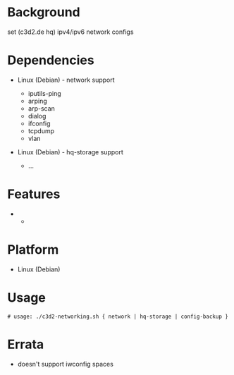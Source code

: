 
Background
==========
set (c3d2.de hq) ipv4/ipv6 network configs

Dependencies
============
* Linux (Debian) - network support
   * iputils-ping
   * arping
   * arp-scan
   * dialog
   * ifconfig
   * tcpdump
   * vlan

* Linux (Debian) - hq-storage support
   * ...

Features
========
* -

Platform
========
* Linux (Debian)

Usage
=====
    # usage: ./c3d2-networking.sh { network | hq-storage | config-backup }

Errata
======
* doesn't support iwconfig spaces

